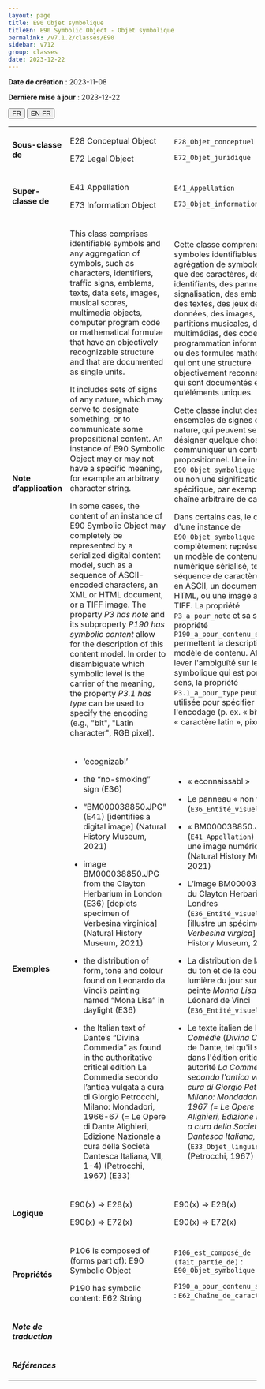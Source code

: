 ```yaml
---
layout: page
title: E90 Objet symbolique
titleEn: E90 Symbolic Object - Objet symbolique
permalink: /v7.1.2/classes/E90
sidebar: v712
group: classes
date: 2023-12-22
---
```


**Date de création** : 2023-11-08

**Dernière mise à jour** : 2023-12-22

<div class="lang-buttons">
 <button id="fr" class="activate">FR</button>
 <button id="en-fr">EN-FR</button>
</div>

<table>
<tbody>
<tr>
<td><p><strong>Sous-classe de</strong></p></td>
<td class="en">
<p>E28 Conceptual Object</p>
<p>E72 Legal Object</p>
</td>
<td>
<p><code class="language-plaintext highlighter-rouge">E28_Objet_conceptuel</code> </p>
<p><code class="language-plaintext highlighter-rouge">E72_Objet_juridique</code> </p>
</td>
</tr>
<tr>
<td><p><strong>Super-classe de</strong></p></td>
<td class="en">
<p>E41 Appellation</p>
<p>E73 Information Object</p>
</td>
<td>
<p><code class="language-plaintext highlighter-rouge">E41_Appellation</code> <code class="language-plaintext highlighter-rouge"></code></p>
<p><code class="language-plaintext highlighter-rouge">E73_Objet_informationnel</code> </p>
</td>
</tr>
<tr>
<td><p><strong>Note d’application</strong></p></td>
<td class="en">
<p>This class comprises identifiable symbols and any aggregation of symbols, such as characters, identifiers, traffic signs, emblems, texts, data sets, images, musical scores, multimedia objects, computer program code or mathematical formulæ that have an objectively recognizable structure and that are documented as single units.<strong></strong></p>
<p>It includes sets of signs of any nature, which may serve to designate something, or to communicate some propositional content. An instance of E90 Symbolic Object may or may not have a specific meaning, for example an arbitrary character string.<strong></strong></p>
<p>In some cases, the content of an instance of E90 Symbolic Object may completely be represented by a serialized digital content model, such as a sequence of ASCII-encoded characters, an XML or HTML document, or a TIFF image. The property <em>P3 has note</em> and its subproperty <em>P190 has symbolic content</em> allow for the description of this content model. In order to disambiguate which symbolic level is the carrier of the meaning, the property <em>P3.1 has type</em> can be used to specify the encoding (e.g., "bit", "Latin character", RGB pixel).<strong></strong></p>
</td>
<td>
<p>Cette classe comprend des symboles identifiables et toute agrégation de symboles, tels que des caractères, des identifiants, des panneaux de signalisation, des emblèmes, des textes, des jeux de données, des images, des partitions musicales, des objets multimédias, des codes de programmation informatiques ou des formules mathématiques qui ont une structure objectivement reconnaissable et qui sont documentés en tant qu’éléments uniques.</p>
<p>Cette classe inclut des ensembles de signes de toute nature, qui peuvent servir à désigner quelque chose ou à communiquer un contenu propositionnel. Une instance de <code class="language-plaintext highlighter-rouge">E90_Objet_symbolique</code> peut avoir ou non une signification spécifique, par exemple une chaîne arbitraire de caractères.</p>
<p>Dans certains cas, le contenu d'une instance de <code class="language-plaintext highlighter-rouge">E90_Objet_symbolique</code> peut être complètement représenté par un modèle de contenu numérique sérialisé, tel qu'une séquence de caractères codés en ASCII, un document XML ou HTML, ou une image au format TIFF. La propriété <code class="language-plaintext highlighter-rouge">P3_a_pour_note</code> et sa sous-propriété <code class="language-plaintext highlighter-rouge">P190_a_pour_contenu_symbolique</code> permettent la description de ce modèle de contenu. Afin de lever l'ambiguïté sur le niveau symbolique qui est porteur du sens, la propriété <code class="language-plaintext highlighter-rouge">P3.1_a_pour_type</code> peut être utilisée pour spécifier l'encodage (p. ex. « bit », « caractère latin », pixel RVB).</p>
</td>
</tr>
<tr>
<td><p><strong>Exemples</strong></p></td>
<td class="en">
<ul>
<li><p>‘ecognizabl’</p>
</li>
<li><p>the “no-smoking” sign (E36)</p>
</li>
<li><p>“BM000038850.JPG” (E41) [identifies a digital image] (Natural History Museum, 2021)</p>
</li>
<li><p>image BM000038850.JPG from the Clayton Herbarium in London (E36) [depicts specimen of Verbesina virginica] (Natural History Museum, 2021)</p>
</li>
<li><p>the distribution of form, tone and colour found on Leonardo da Vinci’s painting named “Mona Lisa” in daylight (E36)</p>
</li>
<li><p>the Italian text of Dante’s “Divina Commedia” as found in the authoritative critical edition La Commedia secondo l’antica vulgata a cura di Giorgio Petrocchi, Milano: Mondadori, 1966-67 (= Le Opere di Dante Alighieri, Edizione Nazionale a cura della Società Dantesca Italiana, VII, 1-4) (Petrocchi, 1967) (E33)<strong></strong></p>
</li>
</ul>
</td>
<td>
<ul>
<li><p>« econnaissabl »</p>
</li>
<li><p>Le panneau « non fumeur » (<code class="language-plaintext highlighter-rouge">E36_Entité_visuelle</code>)</p>
</li>
<li><p>« BM000038850.JPG » (<code class="language-plaintext highlighter-rouge">E41_Appellation</code>) [identifie une image numérique] (Natural History Museum, 2021)</p>
</li>
<li><p>L’image BM000038850.JPG du Clayton Herbarium de Londres (<code class="language-plaintext highlighter-rouge">E36_Entité_visuelle</code>) [illustre un spéciment de <em>Verbesina virgica</em>] (Natural History Museum, 2021)</p>
</li>
<li><p>La distribution de la forme, du ton et de la couleur à la lumière du jour sur l’œuvre peinte <em>Monna Lisa</em> de Léonard de Vinci (<code class="language-plaintext highlighter-rouge">E36_Entité_visuelle</code>)</p>
</li>
<li><p>Le texte italien de la <em>Divine Comédie</em> (<em>Divina Commedia</em>) de Dante, tel qu'il se trouve dans l'édition critique faisant autorité <em>La Commedia secondo l'antica vulgata a cura di Giorgio Petrocchi, Milano: Mondadori, 1966-1967 (= Le Opere di Dante Alighieri, Edizione Nazionale a cura della Società Dantesca Italiana, VII, 1-4)</em> (<code class="language-plaintext highlighter-rouge">E33_Objet_linguistique</code>) (Petrocchi, 1967)<strong></strong></p>
</li>
</ul>
</td>
</tr>
<tr>
<td><p><strong>Logique</strong></p></td>
<td class="en">
<p>E90(x) ⇒ E28(x)<strong></strong></p>
<p>E90(x) ⇒ E72(x)</p>
</td>
<td>
<p>E90(x) ⇒ E28(x)<strong></strong></p>
<p>E90(x) ⇒ E72(x)</p>
</td>
</tr>
<tr>
<td><p><strong>Propriétés</strong></p></td>
<td class="en">
<p>P106 is composed of (forms part of): E90 Symbolic Object<strong></strong></p>
<p>P190 has symbolic content: E62 String</p>
</td>
<td>
<p><code class="language-plaintext highlighter-rouge">P106_est_composé_de (fait_partie_de)</code> : <code class="language-plaintext highlighter-rouge">E90_Objet_symbolique</code> </p>
<p><code class="language-plaintext highlighter-rouge">P190_a_pour_contenu_symbolique</code> : <code class="language-plaintext highlighter-rouge">E62_Chaîne_de_caractères</code></p>
</td>
</tr>
<tr>
<td><p><strong><em>Note de traduction</em></strong></p></td>
<td colspan="2">
</td>
</tr>
<tr>
<td><p><strong><em>Références</em></strong></p></td>
<td colspan="2">
<p><em></em></p>
</td>
</tr>
</tbody>
</table>
